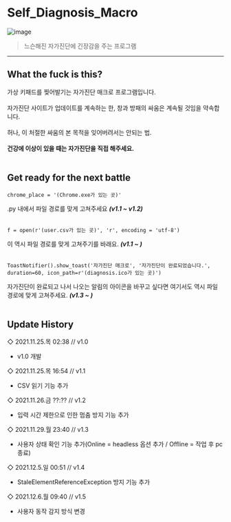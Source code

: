# Self_Diagnosis_Macro
![image](https://user-images.githubusercontent.com/64591335/143431001-33b1b53e-34bf-40ee-95ae-c51667289c9f.png)
> 느슨해진 자가진단에 긴장감을 주는 프로그램
---
## What the fuck is this?
가상 키패드를 찢어발기는 자가진단 매크로 프로그램입니다.<br><br> 
자가진단 사이트가 업데이트를 계속하는 한, 창과 방패의 싸움은 계속될 것임을 약속합니다.<br><br>
허나, 이 처절한 싸움의 본 목적을 잊어버려서는 안되는 법.<br><br>
**건강에 이상이 있을 때는 자가진단을 직접 해주세요.**<br><br>

## Get ready for the next battle
```
chrome_place = '(Chrome.exe가 있는 곳)'
```
.py 내에서 파일 경로를 맞게 고쳐주세요 ***(v1.1 ~ v1.2)***<br><br>
```
f = open(r'(user.csv가 있는 곳)', 'r', encoding = 'utf-8')
```
이 역시 파일 경로를 맞게 고쳐주기를 바래요. ***(v1.1 ~ )***<br><br>
```
ToastNotifier().show_toast('자가진단 매크로', '자가진단이 완료되었습니다.', duration=60, icon_path=r'(diagnosis.ico가 있는 곳)')
```
자가진단이 완료되고 나서 나오는 알림의 아이콘을 바꾸고 싶다면 여기서도 역시 파일 경로에 맞게 고쳐주세요. ***(v1.3 ~ )***<br><br>
## Update History
◇ 2021.11.25.목 02:38 // v1.0
- v1.0 개발

◇ 2021.11.25.목 16:54 // v1.1
- CSV 읽기 기능 추가

◇ 2021.11.26.금 ??:?? // v1.2
- 입력 시간 제한으로 인한 멈춤 방지 기능 추가

◇ 2021.11.29.월 23:40 // v1.3
- 사용자 상태 확인 기능 추가(Online = headless 옵션 추가 / Offline = 작업 후 pc 종료)

◇ 2021.12.5.일 00:51 // v1.4
- StaleElementReferenceException 방지 기능 추가

◇ 2021.12.6.월 09:40 // v1.5
- 사용자 동작 감지 방식 변경
